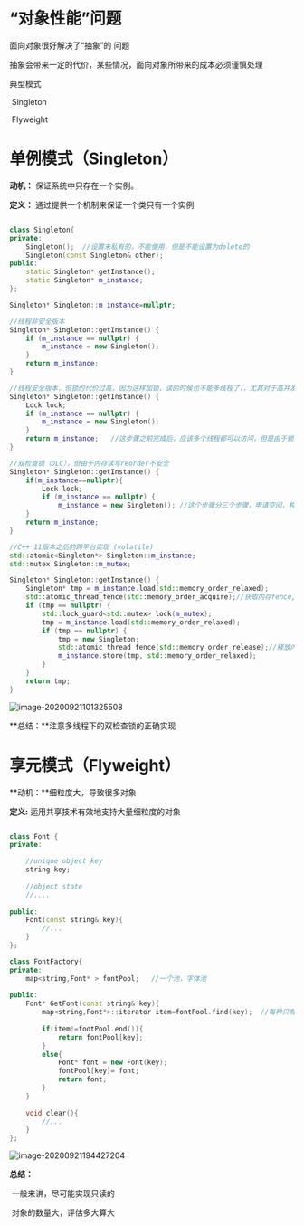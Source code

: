 # “对象性能”问题

面向对象很好解决了“抽象”的 问题

抽象会带来一定的代价，某些情况，面向对象所带来的成本必须谨慎处理



典型模式

​	Singleton

​	Flyweight



# 单例模式（Singleton）

**动机：** 保证系统中只存在一个实例。

**定义：** 通过提供一个机制来保证一个类只有一个实例

```cpp

class Singleton{
private:
    Singleton();  //设置未私有的，不能使用，但是不能设置为delete的
    Singleton(const Singleton& other);
public:
    static Singleton* getInstance();
    static Singleton* m_instance;
};

Singleton* Singleton::m_instance=nullptr;

//线程非安全版本
Singleton* Singleton::getInstance() {
    if (m_instance == nullptr) {
        m_instance = new Singleton();
    }
    return m_instance;
}

//线程安全版本，但锁的代价过高，因为这样加锁，读的时候也不能多线程了，，尤其对于高并发场景影响大
Singleton* Singleton::getInstance() {
    Lock lock;
    if (m_instance == nullptr) {
        m_instance = new Singleton();
    }
    return m_instance;   //这步骤之前完成后，应该多个线程都可以访问，但是由于锁的存在，不能够
}

//双检查锁（DLC），但由于内存读写reorder不安全
Singleton* Singleton::getInstance() {
    if(m_instance==nullptr){
        Lock lock;
        if (m_instance == nullptr) {
            m_instance = new Singleton(); //这个步骤分三个步骤，申请空间，构成，返回指针，但是编译器会优化，可能并使不是		  }									//这个顺序，如果申请空间后之后就返回了指针，那么指针不空了，另一个线程返回实例									      //但是实例并没有构造
    }
    return m_instance;
}

//C++ 11版本之后的跨平台实现 (volatile)
std::atomic<Singleton*> Singleton::m_instance;
std::mutex Singleton::m_mutex;

Singleton* Singleton::getInstance() {
    Singleton* tmp = m_instance.load(std::memory_order_relaxed);
    std::atomic_thread_fence(std::memory_order_acquire);//获取内存fence,使编译器不要reorder优化，按常规顺序执行
    if (tmp == nullptr) {
        std::lock_guard<std::mutex> lock(m_mutex);
        tmp = m_instance.load(std::memory_order_relaxed);
        if (tmp == nullptr) {
            tmp = new Singleton;
            std::atomic_thread_fence(std::memory_order_release);//释放内存fence
            m_instance.store(tmp, std::memory_order_relaxed);
        }
    }
    return tmp;
}

```

 ![image-20200921101325508](C:\Users\MengSansui\AppData\Roaming\Typora\typora-user-images\image-20200921101325508.png)

**总结：**注意多线程下的双检查锁的正确实现



# 享元模式（Flyweight）

**动机：**细粒度大，导致很多对象

**定义:** 运用共享技术有效地支持大量细粒度的对象



```cpp

class Font {
private:

    //unique object key
    string key;
    
    //object state
    //....
    
public:
    Font(const string& key){
        //...
    }
};

class FontFactory{
private:
    map<string,Font* > fontPool;   //一个池，字体池
    
public:
    Font* GetFont(const string& key){
        map<string,Font*>::iterator item=fontPool.find(key);  //每种只有一个实例
        
        if(item!=footPool.end()){
            return fontPool[key];
        }
        else{
            Font* font = new Font(key);
            fontPool[key]= font;
            return font;
        }
    }
    
    void clear(){
        //...
    }
};
```





![image-20200921194427204](C:\Users\MengSansui\AppData\Roaming\Typora\typora-user-images\image-20200921194427204.png)

**总结：**

​		一般来讲，尽可能实现只读的

​		对象的数量大，评估多大算大